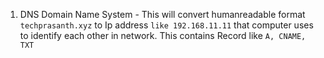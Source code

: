1. DNS Domain Name System - This will convert humanreadable format `techprasanth.xyz` to Ip address `like 192.168.11.11` that computer uses to identify each other in network. This contains Record like `A, CNAME, TXT`